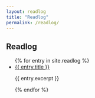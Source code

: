 ```yaml
---
layout: readlog
title: "Readlog"
permalink: /readlog/
---
```


## Readlog

<ul>
  {% for entry in site.readlog %}
    <li>
      <a href="{{ entry.url }}">{{ entry.title }}</a>
      <p>{{ entry.excerpt }}</p>
    </li>
  {% endfor %}
</ul>
